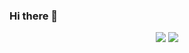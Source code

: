 ### Hi there 👋

<p align="center">
  <img src="http://mazassumnida.wtf/api/v2/generate_badge?boj=socm9145">
  <img src="http://mazandi.herokuapp.com/api?handle=socm9145&theme=cold">  
</p>
<!--
**socm9145/socm9145** is a ✨ _special_ ✨ repository because its `README.md` (this file) appears on your GitHub profile.

Here are some ideas to get you started:

- 🔭 I’m currently working on ...
- 🌱 I’m currently learning ...
- 👯 I’m looking to collaborate on ...
- 🤔 I’m looking for help with ...
- 💬 Ask me about ...
- 📫 How to reach me: ...
- 😄 Pronouns: ...
- ⚡ Fun fact: ...
-->
